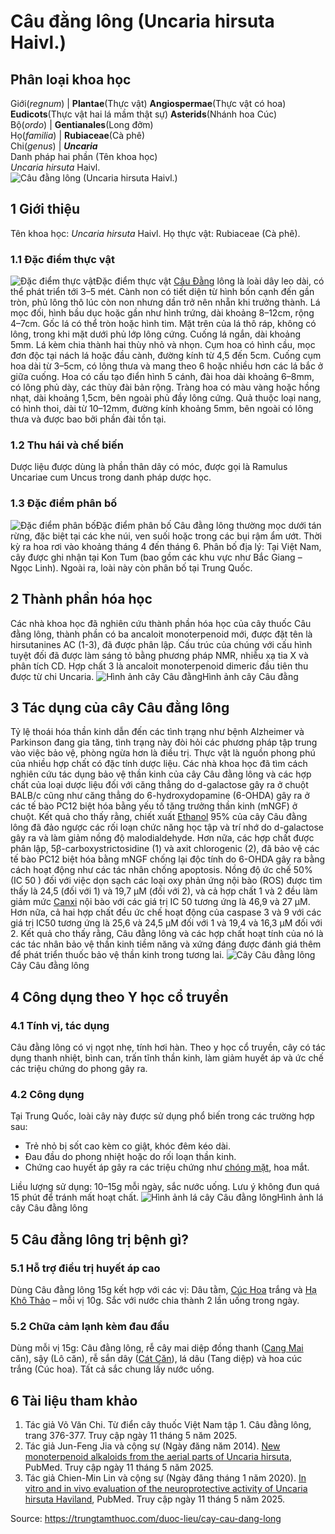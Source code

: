 # Câu đằng lông (Uncaria hirsuta Haivl.)

Phân loại khoa học  
---  
Giới(_regnum_) |  **Plantae**(Thực vật) **Angiospermae**(Thực vật có hoa) **Eudicots**(Thực vật hai lá mầm thật sự) **Asterids**(Nhánh hoa Cúc)  
Bộ(_ordo_) | **Gentianales**(Long đởm)  
Họ(_familia_) | **Rubiaceae**(Cà phê)  
Chi(_genus_) | **_Uncaria_**  
Danh pháp hai phần (Tên khoa học)  
_Uncaria hirsuta_ Haivl.  
![Câu đằng lông \(Uncaria hirsuta Haivl.\)](https://trungtamthuoc.com/images/others/cau-dang-long-0847.jpg)
##  1 Giới thiệu
Tên khoa học: _Uncaria hirsuta_ Haivl.
Họ thực vật: Rubiaceae (Cà phê).
### 1.1 Đặc điểm thực vật
![Đặc điểm thực vật](https://trungtamthuoc.com/images/item/cau-dang-long-0.jpg)Đặc điểm thực vật
[Câu Đằng](https://trungtamthuoc.com/duoc-lieu/cau-dang "Câu Đằng") lông là loài dây leo dài, có thể phát triển tới 3–5 mét. Cành non có tiết diện từ hình bốn cạnh đến gần tròn, phủ lông thô lúc còn non nhưng dần trở nên nhẵn khi trưởng thành. Lá mọc đối, hình bầu dục hoặc gần như hình trứng, dài khoảng 8–12cm, rộng 4–7cm. Gốc lá có thể tròn hoặc hình tim. Mặt trên của lá thô ráp, không có lông, trong khi mặt dưới phủ lớp lông cứng. Cuống lá ngắn, dài khoảng 5mm. Lá kèm chia thành hai thùy nhỏ và nhọn.
Cụm hoa có hình cầu, mọc đơn độc tại nách lá hoặc đầu cành, đường kính từ 4,5 đến 5cm. Cuống cụm hoa dài từ 3–5cm, có lông thưa và mang theo 6 hoặc nhiều hơn các lá bắc ở giữa cuống. Hoa có cấu tạo điển hình 5 cánh, đài hoa dài khoảng 6–8mm, có lông phủ dày, các thùy đài bản rộng. Tràng hoa có màu vàng hoặc hồng nhạt, dài khoảng 1,5cm, bên ngoài phủ đầy lông cứng. Quả thuộc loại nang, có hình thoi, dài từ 10–12mm, đường kính khoảng 5mm, bên ngoài có lông thưa và được bao bởi phần đài tồn tại.
### 1.2 Thu hái và chế biến
Dược liệu được dùng là phần thân dây có móc, được gọi là Ramulus Uncariae cum Uncus trong danh pháp dược học.
### 1.3 Đặc điểm phân bố
![Đặc điểm phân bố](https://trungtamthuoc.com/images/item/cau-dang-long-1.jpg)Đặc điểm phân bố
Câu đằng lông thường mọc dưới tán rừng, đặc biệt tại các khe núi, ven suối hoặc trong các bụi rậm ẩm ướt. Thời kỳ ra hoa rơi vào khoảng tháng 4 đến tháng 6.
Phân bố địa lý: Tại Việt Nam, cây được ghi nhận tại Kon Tum (bao gồm các khu vực như Bắc Giang – Ngọc Linh). Ngoài ra, loài này còn phân bố tại Trung Quốc.
##  2 Thành phần hóa học
Các nhà khoa học đã nghiên cứu thành phần hóa học của cây thuốc Câu đằng lông, thành phần có ba ancaloit monoterpenoid mới, được đặt tên là hirsutanines AC (1-3), đã được phân lập. Cấu trúc của chúng với cấu hình tuyệt đối đã được làm sáng tỏ bằng phương pháp NMR, nhiễu xạ tia X và phân tích CD. Hợp chất 3 là ancaloit monoterpenoid dimeric đầu tiên thu được từ chi Uncaria.
![Hình ảnh cây Câu đằng](https://trungtamthuoc.com/images/item/cau-dang-long-2.jpg)Hình ảnh cây Câu đằng
##  3 Tác dụng của cây Câu đằng lông
Tỷ lệ thoái hóa thần kinh dẫn đến các tình trạng như bệnh Alzheimer và Parkinson đang gia tăng, tình trạng này đòi hỏi các phương pháp tập trung vào việc bảo vệ, phòng ngừa hơn là điều trị.
Thực vật là nguồn phong phú của nhiều hợp chất có đặc tính dược liệu. Các nhà khoa học đã tìm cách nghiên cứu tác dụng bảo vệ thần kinh của cây Câu đằng lông và các hợp chất của loại dược liệu đối với căng thẳng do d-galactose gây ra ở chuột BALB/c cũng như căng thẳng do 6-hydroxydopamine (6-OHDA) gây ra ở các tế bào PC12 biệt hóa bằng yếu tố tăng trưởng thần kinh (mNGF) ở chuột.
Kết quả cho thấy rằng, chiết xuất [Ethanol](https://trungtamthuoc.com/hoat-chat/ethanol "Ethanol") 95% của cây Câu đằng lông đã đảo ngược các rối loạn chức năng học tập và trí nhớ do d-galactose gây ra và làm giảm nồng độ malodialdehyde. Hơn nữa, các hợp chất được phân lập, 5β-carboxystrictosidine (1) và axit chlorogenic (2), đã bảo vệ các tế bào PC12 biệt hóa bằng mNGF chống lại độc tính do 6-OHDA gây ra bằng cách hoạt động như các tác nhân chống apoptosis. Nồng độ ức chế 50% (IC 50 ) đối với việc dọn sạch các loại oxy phản ứng nội bào (ROS) được tìm thấy là 24,5 (đối với 1) và 19,7 μM (đối với 2), và cả hợp chất 1 và 2 đều làm giảm mức [Canxi](https://trungtamthuoc.com/hoat-chat/canxi "Canxi") nội bào với các giá trị IC 50 tương ứng là 46,9 và 27 μM. Hơn nữa, cả hai hợp chất đều ức chế hoạt động của caspase 3 và 9 với các giá trị IC50 tương ứng là 25,6 và 24,5 μM đối với 1 và 19,4 và 16,3 μM đối với 2. Kết quả cho thấy rằng, Câu đằng lông và các hợp chất hoạt tính của nó là các tác nhân bảo vệ thần kinh tiềm năng và xứng đáng được đánh giá thêm để phát triển thuốc bảo vệ thần kinh trong tương lai.
![Cây Câu đằng lông](https://trungtamthuoc.com/images/item/cau-dang-long-3.jpg)Cây Câu đằng lông
##  4 Công dụng theo Y học cổ truyền
### 4.1 Tính vị, tác dụng
Câu đằng lông có vị ngọt nhẹ, tính hơi hàn. Theo y học cổ truyền, cây có tác dụng thanh nhiệt, bình can, trấn tĩnh thần kinh, làm giảm huyết áp và ức chế các triệu chứng do phong gây ra.
### 4.2 Công dụng
Tại Trung Quốc, loài cây này được sử dụng phổ biến trong các trường hợp sau:
  * Trẻ nhỏ bị sốt cao kèm co giật, khóc đêm kéo dài.
  * Đau đầu do phong nhiệt hoặc do rối loạn thần kinh.
  * Chứng cao huyết áp gây ra các triệu chứng như [chóng mặt](https://trungtamthuoc.com/bai-viet/chong-mat "chóng mặt"), hoa mắt.


Liều lượng sử dụng: 10–15g mỗi ngày, sắc nước uống. Lưu ý không đun quá 15 phút để tránh mất hoạt chất.
![Hình ảnh lá cây Câu đằng lông](https://trungtamthuoc.com/images/item/cau-dang-long-4.jpg)Hình ảnh lá cây Câu đằng lông
##  5 Câu đằng lông trị bệnh gì?
### 5.1 Hỗ trợ điều trị huyết áp cao
Dùng Câu đằng lông 15g kết hợp với các vị: Dâu tằm, [Cúc Hoa](https://trungtamthuoc.com/duoc-lieu/cuc-hoa "Cúc Hoa") trắng và [Hạ Khô Thảo](https://trungtamthuoc.com/duoc-lieu/ha-kho-thao "Hạ Khô Thảo") – mỗi vị 10g. Sắc với nước chia thành 2 lần uống trong ngày.
### 5.2 Chữa cảm lạnh kèm đau đầu
Dùng mỗi vị 15g: Câu đằng lông, rễ cây mai diệp đồng thanh ([Cang Mai](https://trungtamthuoc.com/duoc-lieu/xuan-tiet "Cang Mai") căn), sậy (Lô căn), rễ sắn dây ([Cát Căn](https://trungtamthuoc.com/duoc-lieu/cat-canh-74 "Cát Căn")), lá dâu (Tang diệp) và hoa cúc trắng (Cúc hoa). Tất cả sắc chung lấy nước uống.
##  6 Tài liệu tham khảo
  1. Tác giả Võ Văn Chi. Từ điển cây thuốc Việt Nam tập 1. Câu đằng lông, trang 376-377. Truy cập ngày 11 tháng 5 năm 2025.
  2. Tác giả Jun-Feng Jia và cộng sự (Ngày đăng năm 2014). [New monoterpenoid alkaloids from the aerial parts of Uncaria hirsuta](https://pubmed.ncbi.nlm.nih.gov/24684175/), PubMed. Truy cập ngày 11 tháng 5 năm 2025.
  3. Tác giả Chien-Min Lin và cộng sự (Ngày đăng tháng 1 năm 2020). [In vitro and in vivo evaluation of the neuroprotective activity of Uncaria hirsuta Haviland](https://pubmed.ncbi.nlm.nih.gov/31883603/), PubMed. Truy cập ngày 11 tháng 5 năm 2025.




Source: https://trungtamthuoc.com/duoc-lieu/cay-cau-dang-long